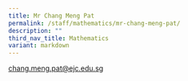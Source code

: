 ```yaml
---
title: Mr Chang Meng Pat
permalink: /staff/mathematics/mr-chang-meng-pat/
description: ""
third_nav_title: Mathematics
variant: markdown
---
```

[chang.meng.pat@ejc.edu.sg](mailto:chang.meng.pat@ejc.edu.sg)